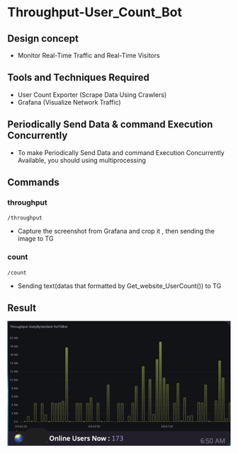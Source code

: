 # Throughput-User_Count_Bot

## Design concept
* Monitor Real-Time Traffic and Real-Time Visitors


## Tools and Techniques Required
* User Count Exporter (Scrape Data Using Crawlers)
* Grafana (Visualize Network Traffic)

## Periodically Send Data & command Execution Concurrently 
* To make Periodically Send Data and command Execution Concurrently Available, you should using multiprocessing

## Commands

### throughput
```=Bash
/throughput
```
* Capture the screenshot from Grafana and crop it , then sending the image to TG


### count
```=Bash
/count
```
* Sending text(datas that formatted by Get_website_UserCount()) to TG


## Result
![images](Images/throughput.png)


